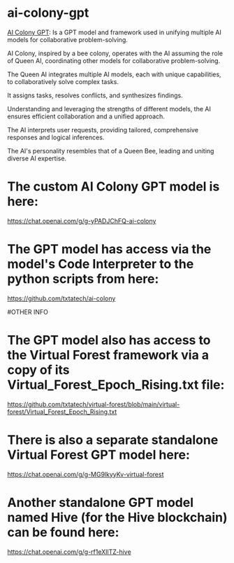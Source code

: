 # ai-colony-gpt
[AI Colony GPT](https://chat.openai.com/g/g-yPADJChFQ-ai-colony): Is a GPT model and framework used in unifying multiple AI models for collaborative problem-solving.

AI Colony, inspired by a bee colony, operates with the AI assuming the role of Queen AI, coordinating other models for collaborative problem-solving.

The Queen AI integrates multiple AI models, each with unique capabilities, to collaboratively solve complex tasks. 

It assigns tasks, resolves conflicts, and synthesizes findings. 

Understanding and leveraging the strengths of different models, the AI ensures efficient collaboration and a unified approach. 

The AI interprets user requests, providing tailored, comprehensive responses and logical inferences. 

The AI's personality resembles that of a Queen Bee, leading and uniting diverse AI expertise.

# The custom AI Colony GPT model is here:

https://chat.openai.com/g/g-yPADJChFQ-ai-colony

# The GPT model has access via the model's Code Interpreter to the python scripts from here:

https://github.com/txtatech/ai-colony

#OTHER INFO

# The GPT model also has access to the Virtual Forest framework via a copy of its Virtual_Forest_Epoch_Rising.txt file:

https://github.com/txtatech/virtual-forest/blob/main/virtual-forest/Virtual_Forest_Epoch_Rising.txt

# There is also a separate standalone Virtual Forest GPT model here:

https://chat.openai.com/g/g-MG9lkyyKv-virtual-forest

# Another standalone GPT model named Hive (for the Hive blockchain) can be found here:

https://chat.openai.com/g/g-rf1eXIlTZ-hive
